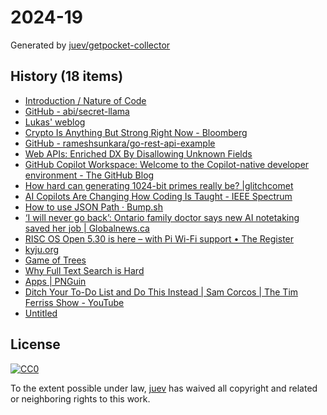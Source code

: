# 2024-19

Generated by [juev/getpocket-collector](https://github.com/juev/getpocket-collector)

## History (18 items)

- [Introduction / Nature of Code](https://natureofcode.com/introduction/)
- [GitHub - abi/secret-llama](https://github.com/abi/secret-llama)
- [Lukas' weblog](https://lukas-prokop.at/articles/2024-05-03-filepath-join-behavior)
- [Crypto Is Anything But Strong Right Now - Bloomberg](https://www.bloomberg.com/news/features/2024-05-02/crypto-is-anything-but-strong-right-now)
- [GitHub - rameshsunkara/go-rest-api-example](https://github.com/rameshsunkara/go-rest-api-example)
- [Web APIs: Enriched DX By Disallowing Unknown Fields](https://brandur.org/disallow-unknown-fields)
- [GitHub Copilot Workspace: Welcome to the Copilot-native developer environment - The GitHub Blog](https://github.blog/2024-04-29-github-copilot-workspace/)
- [How hard can generating 1024-bit primes really be? |glitchcomet](https://glitchcomet.com/articles/1024-bit-primes/)
- [AI Copilots Are Changing How Coding Is Taught - IEEE Spectrum](https://spectrum.ieee.org/ai-coding)
- [How to use JSON Path · Bump.sh](https://bump.sh/blog/how-to-use-json-path)
- [‘I will never go back’: Ontario family doctor says new AI notetaking saved her job | Globalnews.ca](https://globalnews.ca/news/10463535/ontario-family-doctor-artificial-intelligence-notes/)
- [RISC OS Open 5.30 is here – with Pi Wi-Fi support • The Register](https://www.theregister.com/2024/05/02/rool_530_is_here)
- [kyju.org](https://kyju.org/blog/piccolo-a-stackless-lua-interpreter/)
- [Game of Trees](https://gameoftrees.org/index.html)
- [Why Full Text Search is Hard](https://transactional.blog/blog/2023-why-full-text-search-is-hard)
- [Apps | PNGuin](https://www.pnguin.app/)
- [Ditch Your To-Do List and Do This Instead | Sam Corcos | The Tim Ferriss Show - YouTube](https://www.youtube.com/watch?v=UneF4tCVHFk)
- [Untitled](https://vitalik.eth.limo/general/2020/07/20/homomorphic.html)

## License

[![CC0](https://mirrors.creativecommons.org/presskit/buttons/88x31/svg/cc-zero.svg)](https://creativecommons.org/publicdomain/zero/1.0/)

To the extent possible under law, [juev](https://github.com/juev) has waived all copyright and related or neighboring rights to this work.
